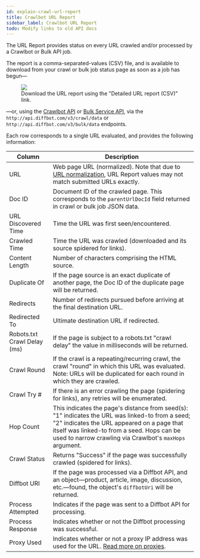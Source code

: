 ```yaml
---
id: explain-crawl-url-report
title: Crawlbot URL Report
sidebar_label: Crawlbot URL Report
todo: Modify links to old API docs
---
```


<div id="docBody">
<p>The URL Report provides status on every URL crawled and/or processed by a Crawlbot or Bulk API job.</p>

<p>The report is a comma-separated-values (CSV) file, and is available to download from your crawl or bulk job status page as soon as a job has begun—</p>

<figure>
<div>
<img src="/docs/img/url_report_0.png">
</div>
<figcaption>Download the URL report using the "Detailed URL report (CSV)" link.</figcaption>
</figure>

<p>—or, using the <a href="api-crawlbot-api">Crawlbot API</a> or <a href="api-bulk">Bulk Service API</a>, via the <code>http://api.diffbot.com/v3/crawl/data</code> or <code>http://api.diffbot.com/v3/bulk/data</code> endpoints.</p>

<p>Each row corresponds to a single URL evaluated, and provides the following information:</p>
<table class="controls table table-bordered urls">
<thead><tr>
<th>Column</th>
<th>Description</th>
</tr></thead>
<tr>
<td>URL</td>
<td>Web page URL (normalized). Note that due to <a href="https://en.wikipedia.org/wiki/URL_normalization">URL normalization</a>, URL Report values may not match submitted URLs exactly.</td>
</tr>
<tr>
<td>Doc ID</td>
<td>Document ID of the crawled page. This corresponds to the <code>parentUrlDocId</code> field returned in crawl or bulk job JSON data.</td>
</tr>
<tr>
<td>URL Discovered Time</td>
<td>Time the URL was first seen/encountered.</td>
</tr>
<tr>
<td>Crawled Time</td>
<td>Time the URL was crawled (downloaded and its source spidered for links).</td>
</tr>
<tr>
<td>Content Length</td>
<td>Number of characters comprising the HTML source.</td>
</tr>
<tr>
<td>Duplicate Of</td>
<td>If the page source is an exact duplicate of another page, the Doc ID of the duplicate page will be returned.</td>
</tr>
<tr>
<td>Redirects</td>
<td>Number of redirects pursued before arriving at the final destination URL.</td>
</tr>
<tr>
<td>Redirected To</td>
<td>Ultimate destination URL if redirected.</td>
</tr>
<tr>
<td>Robots.txt Crawl Delay (ms)</td>
<td>If the page is subject to a robots.txt "crawl delay" the value in milliseconds will be returned.</td>
</tr>
<tr>
<td>Crawl Round</td>
<td>If the crawl is a repeating/recurring crawl, the crawl "round" in which this URL was evaluated. Note: URLs will be duplicated for each round in which they are crawled.</td>
</tr>
<tr>
<td>Crawl Try #</td>
<td>If there is an error crawling the page (spidering for links), any retries will be enumerated.</td>
</tr>
<tr>
<td>Hop Count</td>
<td>This indicates the page's distance from seed(s): "1" indicates the URL was linked-to from a seed; "2" indicates the URL appeared on a page that itself was linked-to from a seed. Hops can be used to narrow crawling via Crawlbot's <code>maxHops</code> argument.</td>
</tr>
<tr>
<td>Crawl Status</td>
<td>Returns "Success" if the page was successfully crawled (spidered for links).</td>
</tr>
<tr>
<td>Diffbot URI</td>
<td>If the page was processed via a Diffbot API, and an object—product, article, image, discussion, etc.—found, the object's <code>diffbotUri</code> will be returned.</td>
</tr>
<tr>
<td>Process Attempted</td>
<td>Indicates if the page was sent to a Diffbot API for processing.</td>
</tr>
<tr>
<td>Process Response</td>
<td>Indicates whether or not the Diffbot processing was successful.</td>
</tr>
<tr>
<td>Proxy Used</td>
<td>Indicates whether or not a proxy IP address was used for the URL. <a href="explain-using-different-proxies">Read more on proxies</a>.</td>
</tr>
</table>

</div>